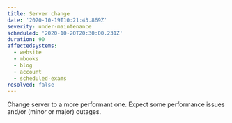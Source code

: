 ```yaml
---
title: Server change
date: '2020-10-19T10:21:43.869Z'
severity: under-maintenance
scheduled: '2020-10-20T20:30:00.231Z'
duration: 90
affectedsystems:
  - website
  - mbooks
  - blog
  - account
  - scheduled-exams
resolved: false
---
```

Change server to a more performant one.
Expect some performance issues and/or (minor or major) outages.

<!--- language code: it -->
